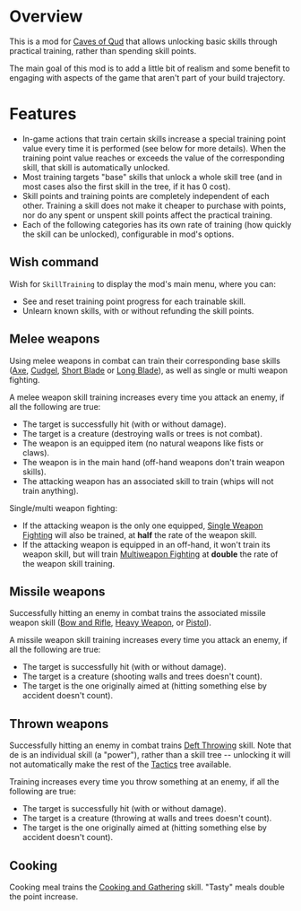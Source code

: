 # Overview

This is a mod for [Caves of Qud](https://www.cavesofqud.com) that allows unlocking basic skills through practical training, rather than spending skill points.

The main goal of this mod is to add a little bit of realism and some benefit to engaging with aspects of the game that aren't part of your build trajectory.

# Features

* In-game actions that train certain skills increase a special training point value every time it is performed (see below for more details). When the training point value reaches or exceeds the value of the corresponding skill, that skill is automatically unlocked.
* Most training targets "base" skills that unlock a whole skill tree (and in most cases also the first skill in the tree, if it has 0 cost).
* Skill points and training points are completely independent of each other. Training a skill does not make it cheaper to purchase with points, nor do any spent or unspent skill points affect the practical training.
* Each of the following categories has its own rate of training (how quickly the skill can be unlocked), configurable in mod's options.


## Wish command

Wish for `SkillTraining` to display the mod's main menu, where you can:
* See and reset training point progress for each trainable skill.
* Unlearn known skills, with or without refunding the skill points.


## Melee weapons

Using melee weapons in combat can train their corresponding base skills ([Axe](https://wiki.cavesofqud.com/wiki/Axe), [Cudgel](https://wiki.cavesofqud.com/wiki/Cudgel), [Short Blade](https://wiki.cavesofqud.com/wiki/Short_Blade) or [Long Blade](https://wiki.cavesofqud.com/wiki/Long_Blade)), as well as single or multi weapon fighting.

A melee weapon skill training increases every time you attack an enemy, if all the following are true:
* The target is successfully hit (with or without damage).
* The target is a creature (destroying walls or trees is not combat).
* The weapon is an equipped item (no natural weapons like fists or claws).
* The weapon is in the main hand (off-hand weapons don't train weapon skills).
* The attacking weapon has an associated skill to train (whips will not train anything).

Single/multi weapon fighting:
* If the attacking weapon is the only one equipped, [Single Weapon Fighting](https://wiki.cavesofqud.com/wiki/Single_Weapon_Fighting) will also be trained, at **half** the rate of the weapon skill.
* If the attacking weapon is equipped in an off-hand, it won't train its weapon skill, but will train [Multiweapon Fighting](https://wiki.cavesofqud.com/wiki/Multiweapon_Fighting) at **double** the rate of the weapon skill training.

## Missile weapons

Successfully hitting an enemy in combat trains the associated missile weapon skill ([Bow and Rifle](https://wiki.cavesofqud.com/wiki/Bow_and_Rifle), [Heavy Weapon](https://wiki.cavesofqud.com/wiki/Heavy_Weapon), or [Pistol](https://wiki.cavesofqud.com/wiki/Pistol)).

A missile weapon skill training increases every time you attack an enemy, if all the following are true:
* The target is successfully hit (with or without damage).
* The target is a creature (shooting walls and trees doesn't count).
* The target is the one originally aimed at (hitting something else by accident doesn't count).


## Thrown weapons

Successfully hitting an enemy in combat trains [Deft Throwing](https://wiki.cavesofqud.com/wiki/Deft_Throwing) skill. Note that de is an individual skill (a "power"), rather than a skill tree -- unlocking it will not automatically make the rest of the [Tactics](https://wiki.cavesofqud.com/wiki/Tactics) tree available.

Training increases every time you throw something at an enemy, if all the following are true:
* The target is successfully hit (with or without damage).
* The target is a creature (throwing at walls and trees doesn't count).
* The target is the one originally aimed at (hitting something else by accident doesn't count).


## Cooking

Cooking meal trains the [Cooking and Gathering](https://wiki.cavesofqud.com/wiki/Cooking_and_Gathering) skill. "Tasty" meals double the point increase.